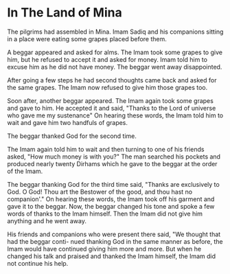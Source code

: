 In The Land of Mina
===================

The pilgrims had assembled in Mina. Imam Sadiq and his companions
sitting in a place were eating some grapes placed before them.

A beggar appeared and asked for alms. The Imam took some grapes to give
him, but he refused to accept it and asked for money. Imam told him to
excuse him as he did not have money. The beggar went away disappointed.

After going a few steps he had second thoughts came back and asked for
the same grapes. The Imam now refused to give him those grapes too.

Soon after, another beggar appeared. The Imam again took some grapes and
gave to him. He accepted it and said, "Thanks to the Lord of universe
who gave me my sustenance" On hearing these words, the Imam told him to
wait and gave him two handfuls of grapes.

The beggar thanked God for the second time.

The Imam again told him to wait and then turning to one of his friends
asked, "How much money is with you?" The man searched his pockets and
produced nearly twenty Dirhams which he gave to the beggar at the order
of the Imam.

The beggar thanking God for the third time said, "Thanks are exclusively
to God. O God! Thou art the Bestower of the good, and thou hast no
companion'." On hearing these words, the Imam took off his garment and
gave it to the beggar. Now, the beggar changed his tone and spoke a few
words of thanks to the Imam himself. Then the Imam did not give him
anything and he went away.

His friends and companions who were present there said, "We thought that
had the beggar conti- nued thanking God in the same manner as before,
the Imam would have continued giving him more and more. But when he
changed his talk and praised and thanked the Imam himself, the Imam did
not continue his help.


